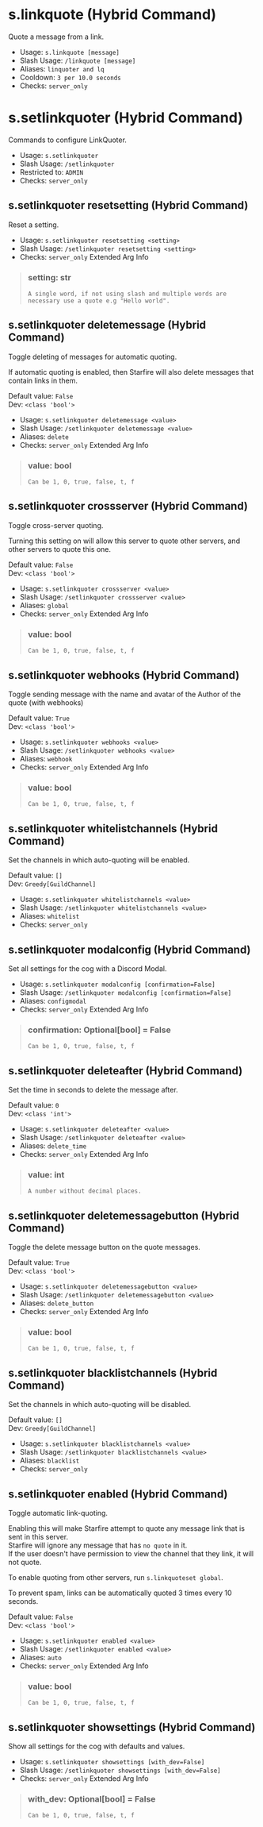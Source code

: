 # s.linkquote (Hybrid Command)
Quote a message from a link.<br/>
 - Usage: `s.linkquote [message]`
 - Slash Usage: `/linkquote [message]`
 - Aliases: `linquoter and lq`
 - Cooldown: `3 per 10.0 seconds`
 - Checks: `server_only`
# s.setlinkquoter (Hybrid Command)
Commands to configure LinkQuoter.<br/>
 - Usage: `s.setlinkquoter`
 - Slash Usage: `/setlinkquoter`
 - Restricted to: `ADMIN`
 - Checks: `server_only`
## s.setlinkquoter resetsetting (Hybrid Command)
Reset a setting.<br/>
 - Usage: `s.setlinkquoter resetsetting <setting>`
 - Slash Usage: `/setlinkquoter resetsetting <setting>`
 - Checks: `server_only`
Extended Arg Info
> ### setting: str
> ```
> A single word, if not using slash and multiple words are necessary use a quote e.g "Hello world".
> ```
## s.setlinkquoter deletemessage (Hybrid Command)
Toggle deleting of messages for automatic quoting.<br/>

If automatic quoting is enabled, then Starfire will also delete messages that contain links in them.<br/>

Default value: `False`<br/>
Dev: `<class 'bool'>`<br/>
 - Usage: `s.setlinkquoter deletemessage <value>`
 - Slash Usage: `/setlinkquoter deletemessage <value>`
 - Aliases: `delete`
 - Checks: `server_only`
Extended Arg Info
> ### value: bool
> ```
> Can be 1, 0, true, false, t, f
> ```
## s.setlinkquoter crossserver (Hybrid Command)
Toggle cross-server quoting.<br/>

Turning this setting on will allow this server to quote other servers, and other servers to quote this one.<br/>

Default value: `False`<br/>
Dev: `<class 'bool'>`<br/>
 - Usage: `s.setlinkquoter crossserver <value>`
 - Slash Usage: `/setlinkquoter crossserver <value>`
 - Aliases: `global`
 - Checks: `server_only`
Extended Arg Info
> ### value: bool
> ```
> Can be 1, 0, true, false, t, f
> ```
## s.setlinkquoter webhooks (Hybrid Command)
Toggle sending message with the name and avatar of the Author of the quote (with webhooks)<br/>

Default value: `True`<br/>
Dev: `<class 'bool'>`<br/>
 - Usage: `s.setlinkquoter webhooks <value>`
 - Slash Usage: `/setlinkquoter webhooks <value>`
 - Aliases: `webhook`
 - Checks: `server_only`
Extended Arg Info
> ### value: bool
> ```
> Can be 1, 0, true, false, t, f
> ```
## s.setlinkquoter whitelistchannels (Hybrid Command)
Set the channels in which auto-quoting will be enabled.<br/>

Default value: `[]`<br/>
Dev: `Greedy[GuildChannel]`<br/>
 - Usage: `s.setlinkquoter whitelistchannels <value>`
 - Slash Usage: `/setlinkquoter whitelistchannels <value>`
 - Aliases: `whitelist`
 - Checks: `server_only`
## s.setlinkquoter modalconfig (Hybrid Command)
Set all settings for the cog with a Discord Modal.<br/>
 - Usage: `s.setlinkquoter modalconfig [confirmation=False]`
 - Slash Usage: `/setlinkquoter modalconfig [confirmation=False]`
 - Aliases: `configmodal`
 - Checks: `server_only`
Extended Arg Info
> ### confirmation: Optional[bool] = False
> ```
> Can be 1, 0, true, false, t, f
> ```
## s.setlinkquoter deleteafter (Hybrid Command)
Set the time in seconds to delete the message after.<br/>

Default value: `0`<br/>
Dev: `<class 'int'>`<br/>
 - Usage: `s.setlinkquoter deleteafter <value>`
 - Slash Usage: `/setlinkquoter deleteafter <value>`
 - Aliases: `delete_time`
 - Checks: `server_only`
Extended Arg Info
> ### value: int
> ```
> A number without decimal places.
> ```
## s.setlinkquoter deletemessagebutton (Hybrid Command)
Toggle the delete message button on the quote messages.<br/>

Default value: `True`<br/>
Dev: `<class 'bool'>`<br/>
 - Usage: `s.setlinkquoter deletemessagebutton <value>`
 - Slash Usage: `/setlinkquoter deletemessagebutton <value>`
 - Aliases: `delete_button`
 - Checks: `server_only`
Extended Arg Info
> ### value: bool
> ```
> Can be 1, 0, true, false, t, f
> ```
## s.setlinkquoter blacklistchannels (Hybrid Command)
Set the channels in which auto-quoting will be disabled.<br/>

Default value: `[]`<br/>
Dev: `Greedy[GuildChannel]`<br/>
 - Usage: `s.setlinkquoter blacklistchannels <value>`
 - Slash Usage: `/setlinkquoter blacklistchannels <value>`
 - Aliases: `blacklist`
 - Checks: `server_only`
## s.setlinkquoter enabled (Hybrid Command)
Toggle automatic link-quoting.<br/>

Enabling this will make Starfire attempt to quote any message link that is sent in this server.<br/>
Starfire will ignore any message that has `no quote` in it.<br/>
If the user doesn't have permission to view the channel that they link, it will not quote.<br/>

To enable quoting from other servers, run `s.linkquoteset global`.<br/>

To prevent spam, links can be automatically quoted 3 times every 10 seconds.<br/>

Default value: `False`<br/>
Dev: `<class 'bool'>`<br/>
 - Usage: `s.setlinkquoter enabled <value>`
 - Slash Usage: `/setlinkquoter enabled <value>`
 - Aliases: `auto`
 - Checks: `server_only`
Extended Arg Info
> ### value: bool
> ```
> Can be 1, 0, true, false, t, f
> ```
## s.setlinkquoter showsettings (Hybrid Command)
Show all settings for the cog with defaults and values.<br/>
 - Usage: `s.setlinkquoter showsettings [with_dev=False]`
 - Slash Usage: `/setlinkquoter showsettings [with_dev=False]`
 - Checks: `server_only`
Extended Arg Info
> ### with_dev: Optional[bool] = False
> ```
> Can be 1, 0, true, false, t, f
> ```
